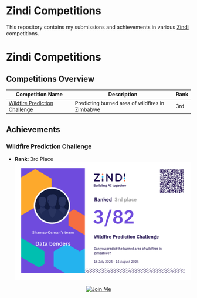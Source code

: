 # Zindi Competitions

This repository contains my submissions and achievements in various [Zindi](https://github.com/ZindiAfrica) competitions.

# Zindi Competitions

## Competitions Overview

| Competition Name                   | Description                                              | Rank   |
|------------------------------------|----------------------------------------------------------|--------|
| [Wildfire Prediction Challenge](./Wildfire%20Prediction%20Challenge/) | Predicting burned area of wildfires in Zimbabwe           | 3rd    |


## Achievements

### Wildfire Prediction Challenge
- **Rank**: 3rd Place
![Certificate](./Achievements/data-benders-Wildfire%20Prediction%20Challenge.png)



<div align="center">
    <a href="https://zindi.africa/?referralCode%3DZBtnE5" target="_blank">
        <img src="https://img.shields.io/badge/Join%20Zindi-Click%20Here-blue?style=for-the-badge" alt="Join Me">
    </a>
</div>


